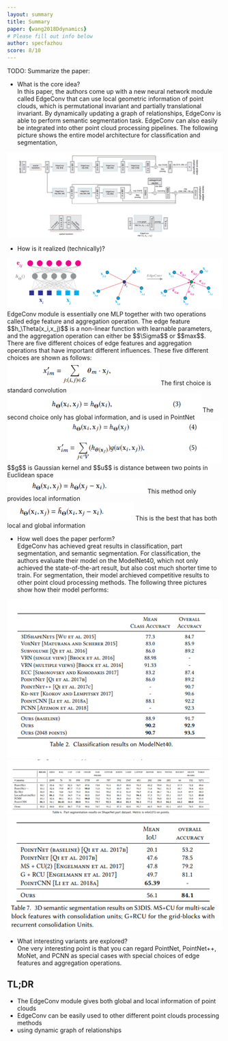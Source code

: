 ```yaml
---
layout: summary
title: Summary
paper: {wang2018Ddynamics}
# Please fill out info below
author: specfazhou
score: 8/10
---
```


TODO: Summarize the paper:
* What is the core idea? <br/>
In this paper, the authors come up with a new neural network module called EdgeConv that can use local geometric information of point clouds, which is permutational invariant and partially translational invariant. By dynamically updating a graph of relationships, EdgeConv is able to perform semantic segmentation task. EdgeConv can also easily be integrated into other point cloud processing pipelines. The following picture shows the entire model architecture for classification and segmentation,<br/>
<img src = 'model_arch.png'>


* How is it realized (technically)? <br/>
<img src = 'Edgeconv.png'>
EdgeConv module is essentially one MLP together with two operations called edge feature and aggregation operation. The edge feature $$h_\Theta(x_i,x_j)$$ is a non-linear function with learnable parameters, and the aggregation operation can either be $$\Sigma$$ or $$max$$. There are five different choices of edge features and aggregation operations that have important different influences. These five different choices are shown as follows:<br/>
<img src = 'first_choice.png'> The first choice is standard convolution <br/>
<img src = 'second_choice.png'> The second choice only has global information, and is used in PointNet <br/>
<img src = 'third_choice.png'> $$g$$ is Gaussian kernel and $$u$$ is distance between two points in Euclidean space <br/>
<img src = 'forth_choice.png'> This method only provides local information <br/>
<img src = 'fifth_choice.png'> This is the best that has both local and global information


* How well does the paper perform? <br/>
EdgeConv has achieved great results in classification, part segmentation, and semantic segmentation. For classification, the authors evaluate their model on the ModelNet40, which not only achieved the state-of-the-art result, but also cost much shorter time to train. For segmentation, their model archieved competitive results to other point cloud processing methods. The following three pictures show how their model performs:
<img src = 'dyn_result1.png'>
<img src = 'dyn_result2.png'>
<img src = 'dyn_result3.png'>




* What interesting variants are explored?<br/>
One very interesting point is that you can regard PointNet, PointNet++, MoNet, and PCNN as special cases with special choices of edge features and aggregation operations. 

## TL;DR
* The EdgeConv module gives both global and local information of point clouds
* EdgeConv can be easily used to other different point clouds processing methods
* using dynamic graph of relationships
